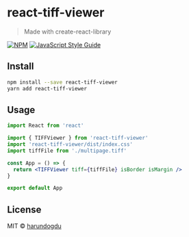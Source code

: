 # react-tiff-viewer

> Made with create-react-library

[![NPM](https://img.shields.io/npm/v/react-tiff-viewer.svg)](https://www.npmjs.com/package/react-tiff-viewer) [![JavaScript Style Guide](https://img.shields.io/badge/code_style-standard-brightgreen.svg)](https://standardjs.com)

## Install

```bash
npm install --save react-tiff-viewer
yarn add react-tiff-viewer
```

## Usage

```jsx
import React from 'react'

import { TIFFViewer } from 'react-tiff-viewer'
import 'react-tiff-viewer/dist/index.css'
import tiffFile from './multipage.tiff'

const App = () => {
  return <TIFFViewer tiff={tiffFile} isBorder isMargin />
}

export default App
```

## License

MIT © [harundogdu](https://github.com/harundogdu)
